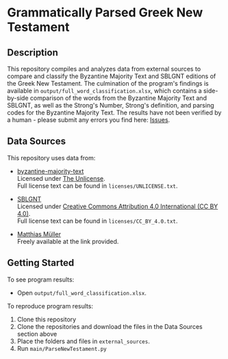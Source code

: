 

# Grammatically Parsed Greek New Testament

## Description

This repository compiles and analyzes data from external sources to compare and classify the Byzantine Majority Text and SBLGNT editions of the Greek New Testament. The culmination of the program's findings is available in `output/full_word_classification.xlsx`, which contains a side-by-side comparison of the words from the Byzantine Majority Text and SBLGNT, as well as the Strong's Number, Strong's definition, and parsing codes for the Byzantine Majority Text. The results have not been verified by a human - please submit any errors you find here: [Issues](https://github.com/TheGreatMarksman/new-testament-word-classification/issues).


## Data Sources

This repository uses data from:

- [byzantine-majority-text](https://github.com/byztxt/byzantine-majority-text)  
  Licensed under [The Unlicense](https://unlicense.org).  
  Full license text can be found in `licenses/UNLICENSE.txt`.

- [SBLGNT](https://github.com/LogosBible/SBLGNT)  
  Licensed under [Creative Commons Attribution 4.0 International (CC BY 4.0)](https://creativecommons.org/licenses/by/4.0/).  
  Full license text can be found in `licenses/CC_BY_4.0.txt`.

- [Matthias Müller](https://www.christthetruth.net/2013/07/15/strongs-goes-excel/)  
  Freely available at the link provided.


## Getting Started
To see program results:  
  - Open `output/full_word_classification.xlsx`.


To reproduce program results:
  1. Clone this repository
  2. Clone the repositories and download the files in the Data Sources section above
  3. Place the folders and files in  `external_sources`.  
  4. Run `main/ParseNewTestament.py`
